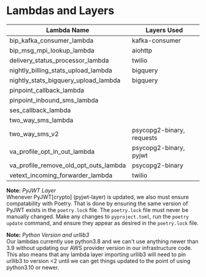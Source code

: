 # Lambdas and Layers

| Lambda Name | Layers Used |
| ---- | ---- |
| bip_kafka_consumer_lambda | kafka-consumer |
| bip_msg_mpi_lookup_lambda | aiohttp |
| delivery_status_processor_lambda | twilio |
| nightly_billing_stats_upload_lambda | bigquery |
| nightly_stats_bigquery_upload_lambda | bigquery |
| pinpoint_callback_lambda |  |
| pinpoint_inbound_sms_lambda |  |
| ses_callback_lambda |  |
| two_way_sms_lambda |  |
| two_way_sms_v2 | psycopg2-binary, requests |
| va_profile_opt_in_out_lambda | psycopg2-binary, pyjwt |
| va_profile_remove_old_opt_outs_lambda | psycopg2-binary |
| vetext_incoming_forwarder_lambda | twilio |

**Note:** _PyJWT Layer_  
Whenever PyJWT[crypto] (pyjwt-layer) is updated, we also must ensure compatability with Poetry. That is done by ensuring the same version of PyJWT exists in the `poetry.lock` file. The `poetry.lock` file must never be manually changed. Make any changes to `pyproject.toml`, run the `poetry update` command,  and ensure they appear as desired in the `poetry.lock` file.

**Note:** _Python Version and urllib3_  
Our lambdas currently use python3.8 and we can't use anything newer than 3.9 without updating our AWS provider version
in our infrastructure code. This also means that any lambda layer importing urllib3 will need to pin urllib3 to version 
<2 until we can get things updated to the point of using python3.10 or newer.
